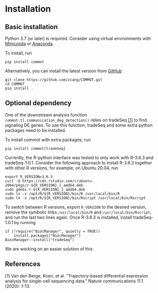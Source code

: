 # Installation

## Basic installation
Python 3.7 (or later) is required. Consider using virtual environments with [Miniconda] or [Anaconda].

To install, run
```
pip install commot
```
Alternatively, you can install the latest version from [GitHub]
```
git clone https://github.com/zcang/COMMOT.git
cd COMMOT
pip install .
```
## Optional dependency
One of the downstream analysis function `commot.tl.communication_deg_detection()` relies on tradeSeq [[1]](#1) to find signaling DE genes.
To use this function, tradeSeq and some extra python packages need to be installed.

To install commot with extra packages, run
```
pip install commot[tradeSeq]
```

Currently, the R-python interface was tested to only work with R-3.6.3 and tradeSeq-1.0.1. Consider the following approach to install R-3.6.3 together with other R versions, for example, on Ubuntu 20.04, run
```
export R_VERSION=3.6.3
curl -O https://cdn.rstudio.com/r/ubuntu-2004/pkgs/r-${R_VERSION}_1_amd64.deb
sudo gdebi r-${R_VERSION}_1_amd64.deb
sudo ln -s /opt/R/${R_VERSION}/bin/R /usr/local/bin/R
sudo ln -s /opt/R/${R_VERSION}/bin/Rscript /usr/local/bin/Rscript
```
To switch between R versions, export `R_VERSION` to the desired version, remove the symbolic links `/usr/local/bin/R` and `/usr/local/bin/Rscript`, and run the last two lines again. Once R-3.6.3 is installed, install tradeSeq-1.0.1 by running
```
if (!require("BiocManager", quietly = TRUE))
    install.packages("BiocManager")
BiocManager::install("tradeSeq")
```
We are working on an easier solution of this.

## References
<a id="1">[1]</a> 
Van den Berge, Koen, et al. "Trajectory-based differential expression analysis for single-cell sequencing data." Nature communications 11.1 (2020): 1-13.

[miniconda]: http://conda.pydata.org/miniconda.html
[anaconda]: https://www.anaconda.com/products/distribution
[github]: https://github.com/zcang/commot